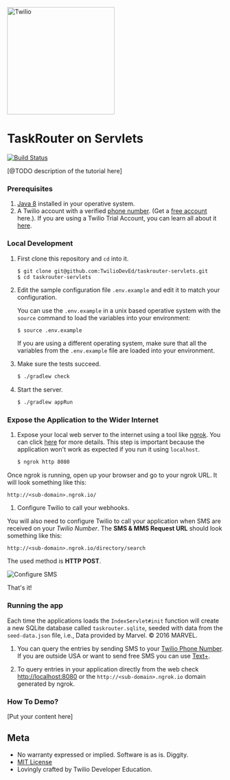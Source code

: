 <a href="https://www.twilio.com">
  <img src="https://static0.twilio.com/marketing/bundles/marketing/img/logos/wordmark-red.svg" alt="Twilio" width="250" />
</a>

# TaskRouter on Servlets

[![Build Status](https://travis-ci.org/TwilioDevEd/taskrouter-servlets.svg?branch=master)](https://travis-ci.org/TwilioDevEd/taskrouter)

[@TODO description of the tutorial here]

### Prerequisites

1. [Java 8](http://www.oracle.com/technetwork/java/javase/downloads/jdk8-downloads-2133151.html) installed in your operative system.
1. A Twilio account with a verified [phone number][twilio-phone-number]. (Get a [free account](//www.twilio.com/try-twilio?utm_campaign=tutorials&utm_medium=readme) here.).  If you are using a Twilio Trial Account, you can learn all about it [here](https://www.twilio.com/help/faq/twilio-basics/how-does-twilios-free-trial-work).

### Local Development

1. First clone this repository and `cd` into it.
   ```
   $ git clone git@github.com:TwilioDevEd/taskrouter-servlets.git
   $ cd taskrouter-servlets
   ```

1. Edit the sample configuration file `.env.example` and edit it to match your configuration.

   You can use the `.env.example` in a unix based operative system with the `source` command to load the variables into your environment:

   ```bash
   $ source .env.example
   ```

   If you are using a different operating system, make sure that all the
   variables from the `.env.example` file are loaded into your environment.

1. Make sure the tests succeed.

   ```bash
   $ ./gradlew check
   ```

1. Start the server.

   ```bash
   $ ./gradlew appRun
   ```


### Expose the Application to the Wider Internet

1. Expose your local web server to the internet using a tool like [ngrok](//ngrok.com/). You can click [here](https://www.twilio.com/blog/2015/09/6-awesome-reasons-to-use-ngrok-when-testing-webhooks.html) for more details.
This step is important because the application won't work as expected if you run it using `localhost`.

   ```bash
   $ ngrok http 8080
   ```
Once ngrok is running, open up your browser and go to your ngrok URL. It will look something like this:

  `http://<sub-domain>.ngrok.io/`

1. Configure Twilio to call your webhooks.

  You will also need to configure Twilio to call your application when SMS are received
  on your _Twilio Number_. The **SMS & MMS Request URL** should look something like this:

  ```
  http://<sub-domain>.ngrok.io/directory/search
  ```

  The used method is **HTTP POST**.

  ![Configure SMS](http://howtodocs.s3.amazonaws.com/twilio-number-config-all-med.gif)


That's it!

### Running the app


Each time the applications loads the `IndexServlet#init` function will create a new SQLite database called `taskrouter.sqlite`, seeded with data from the `seed-data.json` file, i.e., Data provided by Marvel. &copy; 2016 MARVEL.

1. You can query the entries by sending SMS to your [Twilio Phone Number][twilio-phone-number]. If you are outside USA or want to send free SMS you can use [Text+](http://www.textplus.com/).

1. To query entries in your application directly from the web check [http://localhost:8080](http://localhost:8080) or the `http://<sub-domain>.ngrok.io` domain generated by ngrok.


### How To Demo?

[Put your content here]

## Meta

* No warranty expressed or implied. Software is as is. Diggity.
* [MIT License](http://www.opensource.org/licenses/mit-license.html)
* Lovingly crafted by Twilio Developer Education.

[twilio-phone-number]: https://www.twilio.com/console/phone-numbers/incoming
